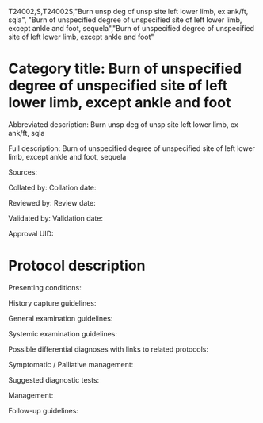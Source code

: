T24002,S,T24002S,"Burn unsp deg of unsp site left lower limb, ex ank/ft, sqla", "Burn of unspecified degree of unspecified site of left lower limb, except ankle and foot, sequela","Burn of unspecified degree of unspecified site of left lower limb, except ankle and foot"
# Category title: Burn of unspecified degree of unspecified site of left lower limb, except ankle and foot

Abbreviated description: Burn unsp deg of unsp site left lower limb, ex ank/ft, sqla

Full description: Burn of unspecified degree of unspecified site of left lower limb, except ankle and foot, sequela

Sources:

Collated by:
Collation date:

Reviewed by:
Review date:

Validated by:
Validation date:

Approval UID:

# Protocol description

Presenting conditions:

History capture guidelines:

General examination guidelines:

Systemic examination guidelines:

Possible differential diagnoses with links to related protocols:

Symptomatic / Palliative management:

Suggested diagnostic tests:

Management:

Follow-up guidelines:
